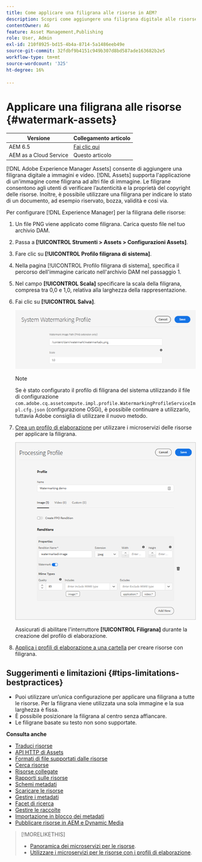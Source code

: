 ```yaml
---
title: Come applicare una filigrana alle risorse in AEM?
description: Scopri come aggiungere una filigrana digitale alle risorse in AEM. Le filigrane consentono agli utenti di verificare l’autenticità e la proprietà del copyright delle risorse.
contentOwner: AG
feature: Asset Management,Publishing
role: User, Admin
exl-id: 210f8925-bd15-4b4a-8714-5a1486eeb49e
source-git-commit: 32fdbf9b4151c949b307d8bd587ade163682b2e5
workflow-type: tm+mt
source-wordcount: '325'
ht-degree: 16%

---
```


# Applicare una filigrana alle risorse {#watermark-assets}

| Versione | Collegamento articolo |
| -------- | ---------------------------- |
| AEM 6.5 | [Fai clic qui](https://experienceleague.adobe.com/docs/experience-manager-65/assets/administer/watermarking.html?lang=it) |
| AEM as a Cloud Service | Questo articolo |

[!DNL Adobe Experience Manager Assets] consente di aggiungere una filigrana digitale a immagini e video. [!DNL Assets] supporta l&#39;applicazione di un&#39;immagine come filigrana ad altri file di immagine. Le filigrane consentono agli utenti di verificare l’autenticità e la proprietà del copyright delle risorse. Inoltre, è possibile utilizzare una filigrana per indicare lo stato di un documento, ad esempio riservato, bozza, validità e così via.

Per configurare [!DNL Experience Manager] per la filigrana delle risorse:

1. Un file PNG viene applicato come filigrana. Carica questo file nel tuo archivio DAM.

1. Passa a **[!UICONTROL Strumenti > Assets > Configurazioni Assets]**.

1. Fare clic su **[!UICONTROL Profilo filigrana di sistema]**.

1. Nella pagina [!UICONTROL Profilo filigrana di sistema], specifica il percorso dell&#39;immagine caricato nell&#39;archivio DAM nel passaggio 1.

1. Nel campo **[!UICONTROL Scala]** specificare la scala della filigrana, compresa tra 0,0 e 1,0, relativa alla larghezza della rappresentazione.

1. Fai clic su **[!UICONTROL Salva]**.

   ![Rilevamento duplicazione risorse](assets/system-watermarking-profile.png)

   >[!NOTE]
   >
   >Se è stato configurato il profilo di filigrana del sistema utilizzando il file di configurazione `com.adobe.cq.assetcompute.impl.profile.WatermarkingProfileServiceImpl.cfg.json` (configurazione OSGi), è possibile continuare a utilizzarlo, tuttavia Adobe consiglia di utilizzare il nuovo metodo.


1. [Crea un profilo di elaborazione](/help/assets/asset-microservices-configure-and-use.md#create-custom-profile) per utilizzare i microservizi delle risorse per applicare la filigrana.

   ![Profilo di elaborazione risorsa per creare la filigrana](assets/watermark-processing-profile.png)

   Assicurati di abilitare l&#39;interruttore **[!UICONTROL Filigrana]** durante la creazione del profilo di elaborazione.

1. [Applica i profili di elaborazione a una cartella](/help/assets/asset-microservices-configure-and-use.md#use-profiles) per creare risorse con filigrana.

## Suggerimenti e limitazioni {#tips-limitations-bestpractices}

* Puoi utilizzare un’unica configurazione per applicare una filigrana a tutte le risorse. Per la filigrana viene utilizzata una sola immagine e la sua larghezza è fissa.
* È possibile posizionare la filigrana al centro senza affiancare.
* Le filigrane basate su testo non sono supportate.

**Consulta anche**

* [Traduci risorse](translate-assets.md)
* [API HTTP di Assets](mac-api-assets.md)
* [Formati di file supportati dalle risorse](file-format-support.md)
* [Cerca risorse](search-assets.md)
* [Risorse collegate](use-assets-across-connected-assets-instances.md)
* [Rapporti sulle risorse](asset-reports.md)
* [Schemi metadati](metadata-schemas.md)
* [Scaricare le risorse](download-assets-from-aem.md)
* [Gestire i metadati](manage-metadata.md)
* [Facet di ricerca](search-facets.md)
* [Gestire le raccolte](manage-collections.md)
* [Importazione in blocco dei metadati](metadata-import-export.md)
* [Pubblicare risorse in AEM e Dynamic Media](/help/assets/publish-assets-to-aem-and-dm.md)

>[!MORELIKETHIS]
>
>* [Panoramica dei microservizi per le risorse](/help/assets/asset-microservices-overview.md).
>* [Utilizzare i microservizi per le risorse con i profili di elaborazione](/help/assets/asset-microservices-configure-and-use.md).
